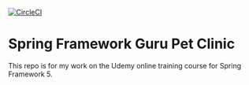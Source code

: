 [![CircleCI](https://circleci.com/gh/ChrisEdwards/sfg-pet-clinic.svg?style=svg)](https://circleci.com/gh/ChrisEdwards/sfg-pet-clinic)

# Spring Framework Guru Pet Clinic

This repo is for my work on the Udemy online training course for Spring Framework 5. 
